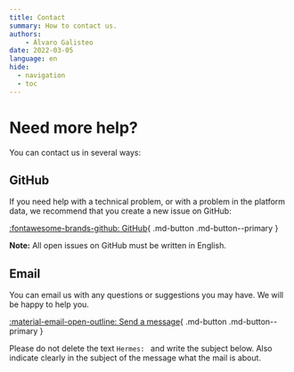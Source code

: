 ```yaml
---
title: Contact
summary: How to contact us.
authors:
    - Álvaro Galisteo
date: 2022-03-05
language: en
hide:
  - navigation
  - toc
---
```


# Need more help?

You can contact us in several ways:

## GitHub

If you need help with a technical problem, or with a problem in the platform data, we recommend that you create a new issue on GitHub:

[:fontawesome-brands-github: GitHub](https://github.com/travelhermes/hermes){ .md-button .md-button--primary }

**Note:** All open issues on GitHub must be written in English.

## Email

You can email us with any questions or suggestions you may have. We will be happy to help you.

[:material-email-open-outline: Send a message](mailto:hermes@galisteo.me?subject=Hermes:){ .md-button .md-button--primary }

Please do not delete the text `Hermes: ` and write the subject below. Also indicate clearly in the subject of the message what the mail is about.